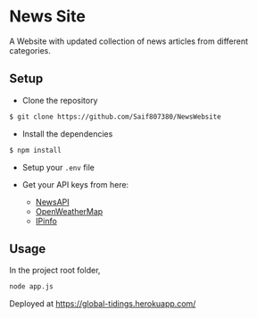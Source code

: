 # News Site
A Website with updated collection of news articles from different categories.

## Setup
* Clone the repository
```bash
$ git clone https://github.com/Saif807380/NewsWebsite
```
* Install the dependencies
```bash
$ npm install
```
* Setup your `.env` file

* Get your API keys from here:

  * [NewsAPI](https://newsapi.org/)
  * [OpenWeatherMap](https://openweathermap.org/api)
  * [IPinfo](https://ipinfo.io/)
  
## Usage
In the project root folder,
```bash
node app.js
```

Deployed at https://global-tidings.herokuapp.com/
